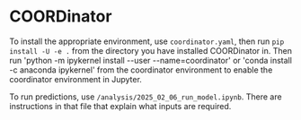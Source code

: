 # COORDinator

To install the appropriate environment, use `coordinator.yaml`, then run `pip install -U -e .` from the directory you have installed COORDinator in. Then run 'python -m ipykernel install --user --name=coordinator' or 'conda install -c anaconda ipykernel' from the coordinator environment to enable the coordinator environment in Jupyter.

To run predictions, use `/analysis/2025_02_06_run_model.ipynb`. There are instructions in that file that explain what inputs are required.
